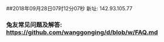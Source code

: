 ##2018年09月28日07时12分07秒 新址: 142.93.105.77
### 兔友常见问题及解答: https://github.com/wanggonging/d/blob/w/FAQ.md
